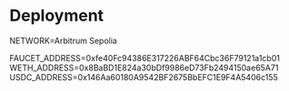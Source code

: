 # Deployment

NETWORK=Arbitrum Sepolia

FAUCET_ADDRESS=0xfe40Fc94386E317226ABF64Cbc36F79121a1cb01
WETH_ADDRESS=0x8BaBD1E824a30bDf9986eD73Fb2494150ae65A71
USDC_ADDRESS=0x146Aa60180A9542BF2675BbEFC1E9F4A5406c155
